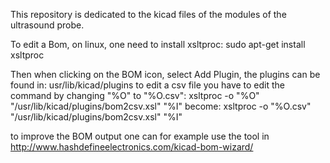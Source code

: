 This repository is dedicated to the kicad files of the modules of the ultrasound probe.

To edit a Bom, on linux, one need to install xsltproc:
sudo apt-get install xsltproc

Then when clicking on the BOM icon, select Add Plugin, the plugins can be found in:
usr/lib/kicad/plugins
to edit a csv file you have to edit the command by changing "%O" to "%O.csv": 
xsltproc -o "%O" "/usr/lib/kicad/plugins/bom2csv.xsl" "%I"
become:
xsltproc -o "%O.csv" "/usr/lib/kicad/plugins/bom2csv.xsl" "%I"

to improve the BOM output one can for example use the tool in http://www.hashdefineelectronics.com/kicad-bom-wizard/
